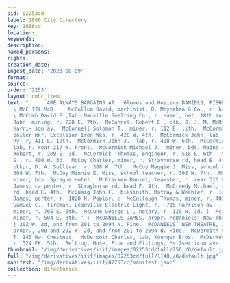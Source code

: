 ```yaml
---
pid: 02253cd
label: 1886 City Directory
key: 1886cd
location: 
keywords: 
description: 
named_persons: 
rights: 
creation_date: 
ingest_date: '2023-08-09'
format: 
source: 
order: '2253'
layout: cmhc_item
text: "      ARE ALWAYS BARGAINS AT:  Gloves and Hosiery DANIELS, FISHER & SMITHS.
  \ McC 174 McD     McCollum David, machinist, D. Moynahan & Co., r. head of K. 12th.
  \ McComb David P.,lab, Manville Smelting Co., r. Hazel, bet. 18th and 19th.  McCombe
  John, mining, r. 228 E. 7th.  MeConnell Robert E., clk, J. J. M. McRobbie, r. 607
  Harri- son av.  McConnell Solomon T., miner, r. 112 E. lith.  McCormick Daniel J.,
  boiler mkr, Excelsior Iron Wks, r. 420 W. 4th.  McCormick John, lab, D. & R. G.
  Ry, r, 411 E. 10th.  McCormick John J., lab, r. 408 W. 6th.  McCormick Michael,
  lab, r. rear 217 W. Front.  McCormick Michael J., miner, bds. Maine Hotel.  McCormick
  Robert, r. 209 E. 3d.  McCormick ‘Thomas, engineer, r. 518 E. 6th.  McCoy Albert
  G., r. 400 W. 3d.  McCoy Charles, miner, r. Strayhorse rd, head E. 4th.  McCoy John,
  bkkpr, D. A. Sullivan, r. 308 W. 7th.  McCoy Maggie J. Miss, school teacher, r.
  308 W. 7th.  McCoy Minnie E. Miss, school teacher, r. 308 W. 7th.  McCoy Theodore,
  miner, bds. Sprague Hotel.  McCracken Daniel, teamster, r. rear 316 EB. 3d.  McCreedy
  James, carpenter, r. Strayhorse rd, head E. 4th.  McCreedy Michael, saloon, Strayhorse
  rd, head E. 4th.  McCuaig John F., biksinith, Matray & Weehler, r. 144 W. 3d.  McCullough
  James, porter, r. 1020 N. Poplar. :  McCullough Thomas, miner, r. 400 E. 4th  McCummings
  Samuel C., fireman, Leadville Electric Light, r. -715 Harrison av. ;  McCune Frank,
  miner, r. 705 E. 6th.  McCune George L., notary, r. 120 H. 3d. |  McCutcheon Matthew,
  miner, r. 504 E. 8th. ‘ :  McDANIELS JAMES, propr. McDaniels’ New Theatre, 200 and
  | 202 W. 2d, and from 201 to 2094 N. Pine.  McDANIELS’ NEW THEATRE, James McDaniels,
  propr., 200 and 202 W. 2d, and from 201 to 2094 N. Pine.  McDermith Anna Mrs. -»
  T. 146 Ww. Chestnut.  McDermott Charles, lab, Younger Bros.  McDermott Kate Miss,
  r. 324 EK. 5th.  Belting, Hose, Pipe and Fittings, *st7serricon ave. "
thumbnail: "/img/derivatives/iiif/images/02253cd/full/250,/0/default.jpg"
full: "/img/derivatives/iiif/images/02253cd/full/1140,/0/default.jpg"
manifest: "/img/derivatives/iiif/02253cd/manifest.json"
collection: directories
---
```

